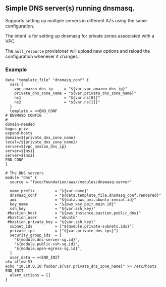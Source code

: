 ## Simple DNS server(s) running dnsmasq.

Supports setting up multiple servers in different AZs using the same
configuration.

The intent is for setting up dnsmasq for private zones associated with a VPC

The `null_resource` provisioner will upload new options and reload the
configuration whenever it changes.

### Example

    data "template_file" "dnsmasq_conf" {
      vars {
        vpc_amazon_dns_ip     = "${var.vpc_amazon_dns_ip}"
        private_dns_zone_name = "${var.private_dns_zone_name}"
        ns1                   = "${var.ns[0]}"
        ns2                   = "${var.ns[1]}"
      }
      template = <<END_CONF
    # DNSMASQ CONFIG
    #
    domain-needed
    bogus-priv
    expand-hosts
    domain=${private_dns_zone_name}
    local=/${private_dns_zone_name}/
    server=${vpc_amazon_dns_ip}
    server=${ns1}
    server=${ns2}
    END_CONF
    }
    
    # The DNS servers
    module "dns" {
      source = "fpco/foundation/aws//modules/dnsmasq-server"

      name_prefix         = "${var.name}"
      dnsmasq_conf        = "${data.template_file.dnsmasq_conf.rendered}"
      ami                 = "${data.aws_ami.ubuntu-xenial.id}"
      key_name            = "${aws_key_pair.main.id}"
      ssh_key             = "${var.ssh_key}"
     #bastion_host        = "${aws_instance.bastion.public_dns}"
     #bastion_user        = "ubuntu"
     #bastion_private_key = "${var.ssh_key}"
      subnet_ids          = ["${module.private-subnets.ids}"]
      private_ips         = ["${var.private_dns_ips}"]
      security_group_ids  = [
        "${module.dns-server-sg.id}",
        "${module.public-ssh-sg.id}",
        "${module.open-egress-sg.id}",
      ]
      user_data = <<END_INIT
    ufw allow 53
    echo "10.10.0.10 foobar.${var.private_dns_zone_name}" >> /etc/hosts
    END_INIT
      alarm_actions = []
    }


